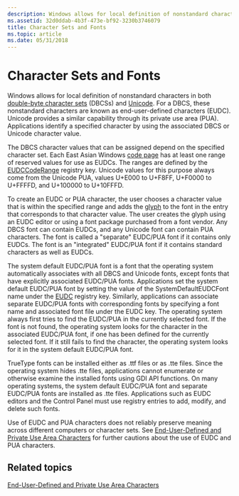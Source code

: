 ```yaml
---
description: Windows allows for local definition of nonstandard characters in both double-byte character sets (DBCSs) and Unicode.
ms.assetid: 32d0ddab-4b3f-473e-bf92-3230b3746079
title: Character Sets and Fonts
ms.topic: article
ms.date: 05/31/2018
---
```


# Character Sets and Fonts

Windows allows for local definition of nonstandard characters in both [double-byte character sets](double-byte-character-sets.md) (DBCSs) and [Unicode](unicode.md). For a DBCS, these nonstandard characters are known as end-user-defined characters (EUDC). Unicode provides a similar capability through its private use area (PUA). Applications identify a specified character by using the associated DBCS or Unicode character value.

The DBCS character values that can be assigned depend on the specified character set. Each East Asian Windows [code page](code-pages.md) has at least one range of reserved values for use as EUDCs. The ranges are defined by the [EUDCCodeRange](eudccoderange.md) registry key. Unicode values for this purpose always come from the Unicode PUA, values U+E000 to U+F8FF, U+F0000 to U+FFFFD, and U+100000 to U+10FFFD.

To create an EUDC or PUA character, the user chooses a character value that is within the specified range and adds the [glyph](uniscribe-glossary.md) to the font in the entry that corresponds to that character value. The user creates the glyph using an EUDC editor or using a font package purchased from a font vendor. Any DBCS font can contain EUDCs, and any Unicode font can contain PUA characters. The font is called a "separate" EUDC/PUA font if it contains only EUDCs. The font is an "integrated" EUDC/PUA font if it contains standard characters as well as EUDCs.

The system default EUDC/PUA font is a font that the operating system automatically associates with all DBCS and Unicode fonts, except fonts that have explicitly associated EUDC/PUA fonts. Applications set the system default EUDC/PUA font by setting the value of the SystemDefaultEUDCFont name under the [EUDC](eudc.md) registry key. Similarly, applications can associate separate EUDC/PUA fonts with corresponding fonts by specifying a font name and associated font file under the EUDC key. The operating system always first tries to find the EUDC/PUA in the currently selected font. If the font is not found, the operating system looks for the character in the associated EUDC/PUA font, if one has been defined for the currently selected font. If it still fails to find the character, the operating system looks for it in the system default EUDC/PUA font.

TrueType fonts can be installed either as .ttf files or as .tte files. Since the operating system hides .tte files, applications cannot enumerate or otherwise examine the installed fonts using GDI API functions. On many operating systems, the system default EUDC/PUA font and separate EUDC/PUA fonts are installed as .tte files. Applications such as EUDC editors and the Control Panel must use registry entries to add, modify, and delete such fonts.

Use of EUDC and PUA characters does not reliably preserve meaning across different computers or character sets. See [End-User-Defined and Private Use Area Characters](end-user-defined-characters.md) for further cautions about the use of EUDC and PUA characters.

## Related topics

<dl> <dt>

[End-User-Defined and Private Use Area Characters](end-user-defined-characters.md)
</dt> </dl>

 

 



